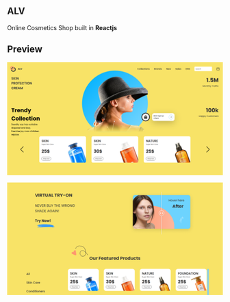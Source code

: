 ## ALV
Online Cosmetics Shop built in **Reactjs**

## Preview

![1](picture/1.png)

![1](picture/2.png)